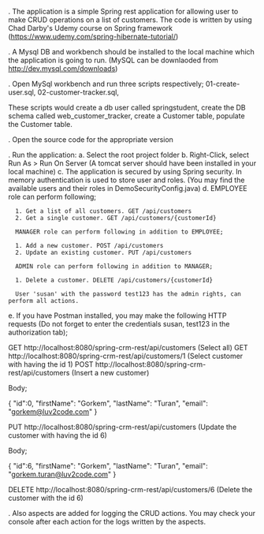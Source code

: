 . The application is a simple Spring rest application for allowing user to make CRUD operations on a list of customers.
The code is written by using Chad Darby's Udemy course on Spring framework (https://www.udemy.com/spring-hibernate-tutorial/)

. A Mysql DB and workbench should be installed to the local machine which the application is going to run. (MySQL can be 
downlaoded from http://dev.mysql.com/downloads)

. Open MySql workbench and run three scripts respectively; 
    01-create-user.sql, 
    02-customer-tracker.sql, 

These scripts would create a db user called springstudent, create the DB schema called web_customer_tracker, 
create a Customer table, populate the Customer table.

. Open the source code for the appropriate version

. Run the application: 
   a. Select the root project folder
   b. Right-Click, select Run As > Run On Server (A tomcat server should have been installed in your local machine)
   c. The application is secured by using Spring security. In memory authentication is used to store user and roles.
    (You may find the available users and their roles in DemoSecurityConfig.java)
   d. EMPLOYEE role can perform following;
   
      1. Get a list of all customers. GET /api/customers
      2. Get a single customer. GET /api/customers/{customerId}
      
      MANAGER role can perform following in addition to EMPLOYEE;
      
      1. Add a new customer. POST /api/customers
      2. Update an existing customer. PUT /api/customers
      
      ADMIN role can perform following in addition to MANAGER;
      
      1. Delete a customer. DELETE /api/customers/{customerId}
  
      User 'susan' with the password test123 has the admin rights, can perform all actions.
  
     
   e. If you have Postman installed, you may make the following HTTP requests (Do not forget to enter the credentials
   susan, test123 in the authorization tab); 
   
   
   GET http://localhost:8080/spring-crm-rest/api/customers (Select all)
   GET http://localhost:8080/spring-crm-rest/api/customers/1 (Select customer with having the id 1)
   POST http://localhost:8080/spring-crm-rest/api/customers (Insert a new customer)
   
   Body;
   
   {
   	  "id":0,
      "firstName": "Gorkem",
      "lastName": "Turan",
      "email": "gorkem@luv2code.com"
   }
   
   PUT http://localhost:8080/spring-crm-rest/api/customers (Update the customer with having the id 6)
      
   Body;
    
   {
      "id":6,
      "firstName": "Gorkem",
      "lastName": "Turan",
      "email": "gorkem.turan@luv2code.com"
   }
    
   DELETE http://localhost:8080/spring-crm-rest/api/customers/6 (Delete the customer with the id 6)
   
. Also aspects are added for logging the CRUD actions. You may check your console after each action for
the logs written by the aspects.

